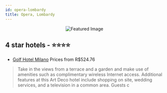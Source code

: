 ```yaml
---
id: opera-lombardy
title: Opera, Lombardy
---
```


<center><img src="https://i.travelapi.com/hotels/1000000/970000/966300/966251/76141484_z.jpg" alt="Featured Image" /></center>


##  4 star hotels - ⭐️⭐️⭐️⭐️

-    [Golf Hotel Milano](https://us.hurb.com/hotels/opera/golf-hotel-milano-JNP-JP743723?cmp=18055) Prices from R$524.76
   > Take in the views from a terrace and a garden and make use of amenities such as complimentary wireless Internet access. Additional features at this Art Deco hotel include shopping on site, wedding services, and a television in a common area. Guests c
